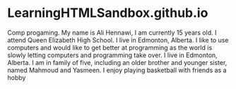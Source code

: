 # LearningHTMLSandbox.github.io
Comp progaming.
My name is Ali Hennawi, I am currently 15 years old. I attend Queen Elizabeth High School. I live in Edmonton, Alberta. I like to use computers and would like to get better at programming as the world is slowly letting computers and programming take over. I live in Edmonton, Alberta. I am in family of five, including an older brother and younger sister, named Mahmoud and Yasmeen. I enjoy playing basketball with friends as a hobby
